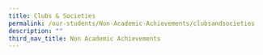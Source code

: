 ```yaml
---
title: Clubs & Societies
permalink: /our-students/Non-Academic-Achievements/clubsandsocieties
description: ""
third_nav_title: Non Academic Achievements
---
```

